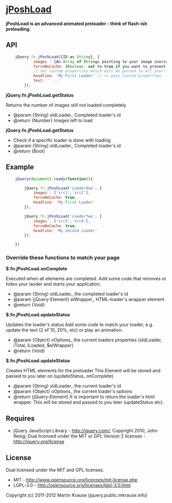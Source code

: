 <a name="README">[jPoshLoad](https://github.com/martinkr/jPoshLoad)</a>
=======
**jPoshLoad is an advanced animated preloader - think of flash-ish preloading.**


## API
```JavaScript
	jQuery.fn.jPoshLoad({ID as String}, {
			images : {An Array of Strings pointing to your image sources}, // required!
			forceNoCache: {Boolean, set to true if you want to prevent image caching}, // optional, default: false
			// set custom properties which will be passed to all your functions, e.g. custom text
			headline: 'My First Loader' // << pass custom properties
			text: ' ...'
		});
```

**jQuery.fn.jPoshLoad.getStatus**

Returns the number of images still not loaded completely
* @param  {String} sIdLoader_ Completed loader's id
* @return {Number} Images left to load

**jQuery.fn.jPoshLoad.getStatus**

* Check if a specific loader is done with loading
* @param  {String} sIdLoader_ Completed loader's id
* @return {Bool}


## Example
```JavaScript
	jQuery(document).ready(function(){

		jQuery.fn.jPoshLoad('LoaderOne', {
			images : ['src1','src2'],
			forceNoCache: true,
			headline: 'My First Loader'
		});

		jQuery.fn.jPoshLoad('LoaderTwo', {
			images : ['src3','src4'],
			forceNoCache: true,
			headline: 'My Second Loader'
		});

	})
```

### Override these functions to match your page

**$.fn.jPoshLoad.onComplete**

Executed when all elements are completed.
Add some code that removes or hides your laoder and starts your application.
* @param  {String} sIdLoader_ the completed loader's id
* @param  {jQuery-Element} elWrapper_ HTML-loader's wrapper element
* @return {Void}


**$.fn.jPoshLoad.updateStatus**

Updates the loader's status
Add some code to match your loader, e.g. update the text (2 of 10, 20%, etc) or play an animation.
* @param  {Object} oOptions_ the current loaders properties {sIdLoader, iTotal, iLoaded, $elWrapper}
* @return {Void}


**$.fn.jPoshLoad.updateStatus**

Creates HTML elements for the preloader
This Element will be stored and passed to you later on (updateStatus, onComplete).
* @param  {String} sIdLoader_ the current loader's id
* @param  {Object} oOptions_ the current loader's options
* @return {jQuery-Element} It is important to return the loader's html wrapper. This will be stored and passed to you later (updateStatus etc).



## Requires
* jQuery JavaScript Library - http://jquery.com/; Copyright 2010, John Resig; Dual licensed under the MIT or GPL Version 2 licenses - http://jquery.org/license

## License
Dual licensed under the MIT and GPL licenses.

* MIT - http://www.opensource.org/licenses/mit-license.php
* LGPL-3.0 - http://opensource.org/licenses/lgpl-3.0.html

Copyright (c) 2011-2012 Martin Krause (jquery.public.mkrause.info)
